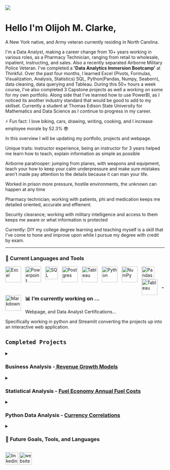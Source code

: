 ![](https://media-exp1.licdn.com/dms/image/C4D16AQFlUOA1AWFQ6g/profile-displaybackgroundimage-shrink_350_1400/0/1661184590800?e=1671667200&v=beta&t=pd4WL8lhejqeJNDuBpHDds9QLKK2MBYiDaDlY6ICS3I)
# Hello I'm Olijoh M. Clarke,
A New York native, and Army veteran currently residing in North Carolina. 

  I'm a Data Analyst, making a career change from 10+ years working in various roles, as a Pharmacy Technician, ranging from retail to wholesale, inpatient, instructing, and sales. Also a recently separated Airborne Military Police Veteran. I've completed a **'Data Analytics Immersion Bootcamp'** at Thinkful. Over the past four months, I learned Excel (Pivots, Formulas, Visualization, Analysis, Statistics) SQL, Python(Pandas, Numpy, Seaborn), data cleaning, data querying and Tableau. During this 50+ hours a week course, I've also completed 3 Capstone projects as well a working on some for my own portfolio.  Along side that I've learned how to use PowerBI, as I noticed its another industry standard that would be good to add to my skillset. Currently a student at Thomas Edison State University for Mathematics and Data Science as I continue to progress in my career.
  
  ⚡ Fun fact: I love biking, cars, drawing, writing, cooking, and I increase employee morale by 52.3% 😎

In this overview I will be updating my portfolio, projects and webpage. 

Unique traits: instructor experience, being an instructor for 3 years helped me learn how to teach, explain information as simple as possible 

Airborne paratrooper: jumping from planes, with weapons and equipment, teach your how to keep your calm underpressure and make sure mistakes aren't made pay attention to the details because it can man your life. 

Worked in prison more pressure, hostile environments, the unknown can happen at any time 

Pharmacy technician; working with patients, phi and medication keeps me detailed oriented, accurate and effienent. 

Security clearance; working with military intelligence and access to them keeps me aware or what information is protected

Currently: DIY my college degree learning and teaching myself is a skill that I've come to hone and improve upon while I pursue my degree with credit by exam. 


---

### 🧰 Current Languages and Tools

<img align="left" alt="Excel" width="50px" style="padding-right:10px;" src= "https://user-images.githubusercontent.com/22947672/197084596-607b1389-2eab-4998-a023-b547ae4ed00b.svg" />
<img align="left" alt="Powerpoint" width="50px" style="padding-right:10px;" src= "https://user-images.githubusercontent.com/22947672/197084599-442929a5-ebb9-4ac5-8b10-d463c8145cad.svg" />
<img align="left" alt="SQL" width="40px" style="padding-right:10px;" src="https://user-images.githubusercontent.com/22947672/197081337-78614be6-2df7-4da3-af94-6f89347d455c.svg" />
<img align="left" alt="Postgres" width="50px" style="padding-right:10px;" src="https://cdn.jsdelivr.net/gh/devicons/devicon/icons/postgresql/postgresql-original-wordmark.svg" />
<img align="left" alt="Tableau" width="50px" style="padding-right:10px;" src="https://user-images.githubusercontent.com/22947672/197084832-4b7b6d7f-815d-4cd5-89b9-939d7ffd6c5c.svg" />
<img align="left" alt="Python" width="50px" style="padding-right:10px;" src="https://user-images.githubusercontent.com/22947672/197081439-befe6b5b-e79a-4275-98ad-e840c0f68deb.svg" />
<img align="left" alt="NumPy" width="50px" style="padding-right:10px;" src="https://cdn.jsdelivr.net/gh/devicons/devicon/icons/numpy/numpy-original.svg" />
<img align="left" alt="Pandas" width="40px" style="padding-right:10px;" src="https://upload.wikimedia.org/wikipedia/commons/thumb/2/22/Pandas_mark.svg/1535px-Pandas_mark.svg.png" />
<img align="left" alt="Tableau" width="50px" style="padding-right:10px;" src="https://user-images.githubusercontent.com/22947672/197085484-329678c8-c7bc-4c79-876c-da1bcd02e205.svg" />
<img align="left" alt="Markdown" width="50px" style="padding-right:10px;" src="https://user-images.githubusercontent.com/22947672/197123883-98d0dd9b-7a5f-4d36-b4cf-c9ac25961f49.svg" />
<br/>


#


### - 📊 I’m currently working on ...

Webpage, and Data Analyst Certifications...

Specifically working in python and Streamlit converting the projects up into an interactive web application.

## `Completed Projects` 

<details>
  <summary><h3> Business Analysis -<a href= "https://drive.google.com/drive/folders/1v9HcgFNm1ypx5I4lYb4Xtkz5WM6zaNlx?usp=sharing">  Revenue Growth Models </a> <br></h3> </summary>
  Completed exploratory data analysis to identify strategic scenarios to increase revenue, assessed by KPI 
performance and solutions to increase profits while lowering operating costs for the next fiscal year. In process of this data, I cleaned the data, and separated profits down to location. The locations were focused areas based around airports and non airport locations. 
  A key, action that was implemented in this project, I removed all products that had a net negative return, increasing profits of the company by 270K. Before implementing any further strategies. 
  
  ##### Further Analysis
> At the end of the analysis, I've come to realize the data collected on the customers wasn't sufficient enough create better strategies.  
> Such as, customer IDs, to track how many repeat customers are apart of the income the company makes, and how we can capitilize on thes repeat customers. 
> A further analysis I want to conduct: Some customers crash the vehicles, and how does this impact the company. 
  
  <a href= "https://docs.google.com/spreadsheets/d/1PpxyidOkzBXqa53Z4VjyUtzSUNAnUB1O/edit?usp=sharing&ouid=100228686255823127825&rtpof=true&sd=true"> Business Analysis Project</a>. 
</details>

<details>
  <summary><h3> Statistical Analysis - <a href= "https://drive.google.com/drive/folders/1qVn46VRbfOqBTtWmztAxdcJI-jhcvsP6?usp=sharing"> Fuel Economy Annual Fuel Costs </a><br></h3></summary>
  In this scenario, I analyzed a Fuel Economy Data set provided by Fueleconomy.gov
  After reviewing the data, it was previously cleaned so I was able to go straight into analyizing and creating pivot tables, filtering on providing information requiring the findings to the consultation firm. 
  In the analysis, the focus was on the annual fuel cost, in this case I focused on vehicle classes (Compact, Medium and Large)
  I conducted T-Test to find the differences between the classes.
  In addition from the results of the vehicle classes, I conducted a further analysis of the transmission type of the most cost effective vehicle class. 
  
  #### Further Analysis
 > Conduct statistical analysis on alternative fuel types, and annual fuel costs.
 > Conduct electric vehicle effiency vs. hybrid vehicles 
 > Which company provides the most fuel effective vehicles. 
  
  <a href= "https://docs.google.com/spreadsheets/d/14xxjN0DS1KbqL7yekLqlXpqpT5ciPpja/edit?usp=sharing&ouid=100228686255823127825&rtpof=true&sd=true">Annual Fuel Costs </a>
</details>

<details>
  <summary><h3> Python Data Analysis - <a href= "https://drive.google.com/drive/folders/1gDE5jUTxbKCotF-v33emtStTephSj6w4?usp=sharing"> Currency Correlations </a><br></h3></summary>
  Unlike the stock market, where each stock has some correlation, it can be easily a result of causation as the markets are driven by emotion and speculation. In the Foreign exchange markets its based off a correlation as the prices of each currency is in relation to another. i.e. the USD value increases but in relation to another currency. In this analysis, we compare each pair, to another pair, which we find correlations of these pairs with in both positive and negatively.    
  
  <a href= "https://colab.research.google.com/drive/1Ttze_VOorx7DaxSGflEt1ofkWJ9d5nhT?usp=sharing">Currency Correlations </a>
</details>
  
  <details>
<summary><h3>🧰 Future Goals, Tools, and Languages </h3></summary>

#

<img align="left" alt="R" width="50px" style="padding-right:10px;" 
src="https://cdn.jsdelivr.net/gh/devicons/devicon/icons/r/r-plain.svg" />

<img align="left" alt="RStudio" width="50px" style="padding-right:10px;" src="https://cdn.jsdelivr.net/gh/devicons/devicon/icons/rstudio/rstudio-original.svg" />

<img align="left" alt="Cython" width="50px" style="padding-right:10px;" src="https://user-images.githubusercontent.com/22947672/197076481-2482e77b-c2b8-4777-8cc5-de735211e84e.svg" />

<img align="left" alt="LUA" width="50px" style="padding-right:10px;" src="https://cdn.jsdelivr.net/gh/devicons/devicon/icons/lua/lua-original-wordmark.svg" />
</details>

[<img src='https://cdn.jsdelivr.net/npm/simple-icons@3.0.1/icons/linkedin.svg' alt='linkedin' height='40'>](https://www.linkedin.com/in/omclarke/)   [<img src='https://cdn.jsdelivr.net/npm/simple-icons@3.0.1/icons/icloud.svg' alt='website' height='40'>](olijohclarke.me)  

<!--
**omclarke/omclarke** is a ✨ _special_ ✨ repository because its `README.md` (this file) appears on your GitHub profile.

Here are some ideas to get you started:<p align="center"></p>

- 🔭 I’m currently working on ...
- 🌱 I’m currently learning ...
- 👯 I’m looking to collaborate on ...
- 🤔 I’m looking for help with ...
- 💬 Ask me about ...
- 📫 How to reach me: ...
- 😄 Pronouns: ...
- ⚡ Fun fact: ...
-->
